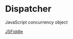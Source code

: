Dispatcher
==========

JavaScript concurrency object

[JSFiddle](http://jsfiddle.net/stupid_genius/kucQ7/)
